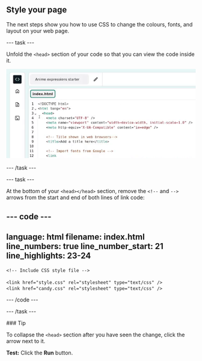 <h2 class="c-project-heading--task">Style your page</h2>

The next steps show you how to use CSS to change the colours, fonts, and layout on your web page.

--- task ---

Unfold the `<head>` section of your code so that you can view the code inside it.

![The mouse clicks on the little triangle next to the line 3 number to collapse the head code.](images/step_2_collapse.gif)

--- /task ---

--- task ---

At the bottom of your `<head></head>` section, remove the `<!--` and `-->` arrows from the start and end of both lines of link code:

<div class="c-project-code">

--- code ---
---
language: html
filename: index.html
line_numbers: true
line_number_start: 21
line_highlights: 23-24
---   
    <!-- Include CSS style file -->

    <link href="style.css" rel="stylesheet" type="text/css" />
    <link href="candy.css" rel="stylesheet" type="text/css" />
  </head>

--- /code ---
</div>

--- /task ---

<div class="c-project-callout c-project-callout--tip">
### Tip

To collapse the `<head>` section after you have seen the change, click the arrow next to it. 
</div>

**Test:** Click the **Run** button. 